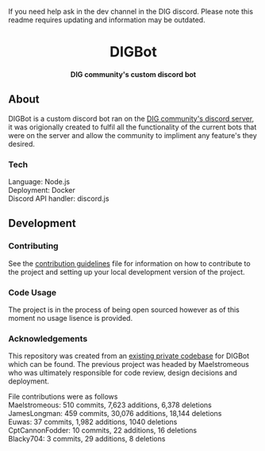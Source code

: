If you need help ask in the dev channel in the DIG discord. Please note this readme requires updating and information may be outdated.

<div align="center">
    <h1>DIGBot</h1>
    <h4>DIG community's custom discord bot</h4>
</div>

## About

DIGBot is a custom discord bot ran on the [DIG community's discord server](https://discord.gg/cjQBNpc), it was origionally created to fulfil all the functionality of the current bots that were on the server and allow the community to impliment any feature's they desired.

### Tech

Language: Node.js  
Deployment: Docker  
Discord API handler: discord.js  

## Development

### Contributing

See the [contribution guidelines](CONTRIBUTING.md) file for information on how to contribute to the project and setting up your local development version of the project.

### Code Usage

The project is in the process of being open sourced however as of this moment no usage lisence is provided.

### Acknowledgements

This repository was created from an [existing private codebase](https://github.com/JamesLongman/DIGBot/releases/tag/0.0.1) for DIGBot which can be found. The previous project was headed by Maelstromeous who was ultimately responsible for code review, design decisions and deployment.

File contributions were as follows  
Maelstromeous: 510 commits,  7,623 additions, 6,378 deletions  
JamesLongman: 459 commits, 30,076 additions, 18,144 deletions  
Euwas: 37 commits, 1,982 additions, 1040 deletions  
CptCannonFodder: 10 commits, 22 additions, 16 deletions  
Blacky704: 3 commits, 29 additions, 8 deletions  
